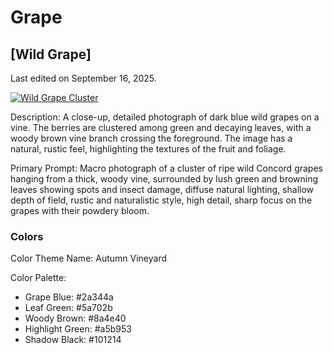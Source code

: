 # Grape

## [Wild Grape]

Last edited on September 16, 2025.

[![Wild Grape Cluster](https://i.ibb.co/MkGWXf8m/Wild-Grape-Cluster.jpg)](https://ibb.co/b52qfFHk)

Description: A close-up, detailed photograph of dark blue wild grapes on a vine. The berries are clustered among green and decaying leaves, with a woody brown vine branch crossing the foreground. The image has a natural, rustic feel, highlighting the textures of the fruit and foliage.

Primary Prompt: Macro photograph of a cluster of ripe wild Concord grapes hanging from a thick, woody vine, surrounded by lush green and browning leaves showing spots and insect damage, diffuse natural lighting, shallow depth of field, rustic and naturalistic style, high detail, sharp focus on the grapes with their powdery bloom.

### Colors

Color Theme Name: Autumn Vineyard

Color Palette:

- Grape Blue: #2a344a
- Leaf Green: #5a702b
- Woody Brown: #8a4e40
- Highlight Green: #a5b953
- Shadow Black: #101214
